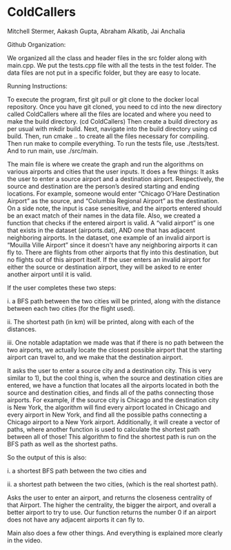 # ColdCallers
Mitchell Stermer, Aakash Gupta, Abraham Alkatib, Jai Anchalia


Github Organization:

We organized all the class and header files in the src folder along with main.cpp.
We put the tests.cpp file with all the tests in the test folder.
The data files are not put in a specific folder, but they are easy to locate.

Running Instructions:

To execute the program, first git pull or git clone to the docker local repository. Once you have git cloned, you need to cd into the new directory called ColdCallers where all the files are located and where you need to make the build directory. (cd ColdCallers) Then create a build directory as per usual with mkdir build. Next, navigate into the build directory using cd build. Then, run cmake .. to create all the files necessary for compiling. Then run make to compile everything. To run the tests file, use ./tests/test. And to run main, use ./src/main. 

The main file is where we create the graph and run the algorithms on various airports and cities that the user inputs. It does a few things:
It asks the user to enter a source airport and a destination airport. Respectively, the source and destination are the person’s desired starting and ending locations. For example, someone would enter “Chicago O’Hare Destination Airport” as the source, and “Columbia Regional Airport” as the destination. On a side note, the input is case senesitive, and the airports entered should be an exact match of their names in the data file. Also, we created a function that checks if the entered airport is valid. A “valid airport” is one that exists in the dataset (airports.dat), AND one that has adjacent neighboring airports. In the dataset, one example of an invalid airport is “Mouilla Ville Airport” since it doesn't have any neighboring airports it can fly to. There are flights from other airports that fly into this destination, but no flights out of this airport itself. If the user enters an invalid airport for either the source or destination airport, they will be asked to re enter another airport until it is valid.


If the user completes these two steps:

i. a BFS path between the two cities will be printed, along with the distance between each two cities (for the flight used). 

ii. The shortest path (in km) will be printed, along with each of the distances.

iii. One notable adaptation we made was that if there is no path between the two airports, we actually locate the closest possible airport that the starting airport can travel to, and we make that the destination airport.


It asks the user to enter a source city and a destination city. This is very similar to 1), but the cool thing is, when the source and destination cities are entered, we have a function that locates all the airports located in both the source and destination cities, and finds all of the paths connecting those airports. For example, if the source city is Chicago and the destination city is New York, the algorithm will find every airport located in Chicago and every airport in New York, and find all the possible paths connecting a Chicago airport to a New York airport.
Additionally, it will create a vector of paths, where another function is used to calculate the shortest path between all of those! This algorithm to find the shortest path is run on the  BFS path as well as the shortest paths.



So the output of this is also:

i. a shortest BFS path between the two cities and

ii. a shortest path between the two cities, (which is the real shortest path).

Asks the user to enter an airport, and returns the closeness centrality of that Airport. The higher the centrality, the bigger the airport, and overall a better airport to try to use. Our function returns the number 0 if an airport does not have any adjacent airports it can fly to.

Main also does a few other things. And everything is explained more clearly in the video.


